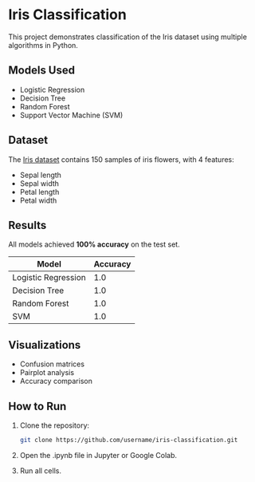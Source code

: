 # Iris Classification

This project demonstrates classification of the Iris dataset using multiple algorithms in Python.

## Models Used
- Logistic Regression
- Decision Tree
- Random Forest
- Support Vector Machine (SVM)

## Dataset
The [Iris dataset](https://archive.ics.uci.edu/ml/datasets/iris) contains 150 samples of iris flowers, with 4 features:
- Sepal length
- Sepal width
- Petal length
- Petal width

## Results
All models achieved **100% accuracy** on the test set.

| Model              | Accuracy |
|--------------------|----------|
| Logistic Regression| 1.0      |
| Decision Tree      | 1.0      |
| Random Forest      | 1.0      |
| SVM                | 1.0      |

## Visualizations
- Confusion matrices
- Pairplot analysis
- Accuracy comparison

## How to Run
1. Clone the repository:
   ```bash
   git clone https://github.com/username/iris-classification.git
2. Open the .ipynb file in Jupyter or Google Colab.

3. Run all cells.
